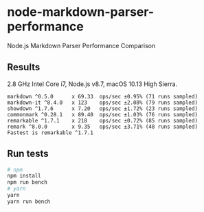 # node-markdown-parser-performance
Node.js Markdown Parser Performance Comparison

## Results
2.8 GHz Intel Core i7, Node.js v8.7, macOS 10.13 High Sierra.
```
markdown ^0.5.0      x 69.33  ops/sec ±0.95% (71 runs sampled)
markdown-it ^8.4.0   x 123    ops/sec ±2.08% (79 runs sampled)
showdown ^1.7.6      x 7.20   ops/sec ±1.72% (23 runs sampled)
commonmark ^0.28.1   x 89.40  ops/sec ±1.03% (76 runs sampled)
remarkable ^1.7.1    x 218    ops/sec ±0.72% (85 runs sampled)
remark ^8.0.0        x 9.35   ops/sec ±3.71% (48 runs sampled)
Fastest is remarkable ^1.7.1
```

## Run tests
```sh
# npm
npm install
npm run bench
# yarn
yarn
yarn run bench
```
